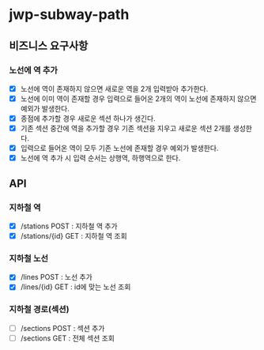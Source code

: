 # jwp-subway-path

## 비즈니스 요구사항

### 노선에 역 추가

- [x] 노선에 역이 존재하지 않으면 새로운 역을 2개 입력받아 추가한다.
- [x] 노선에 이미 역이 존재할 경우 입력으로 들어온 2개의 역이 노선에 존재하지 않으면 예외가 발생한다.
- [x] 종점에 추가할 경우 새로운 섹션 하나가 생긴다.
- [x] 기존 섹션 중간에 역을 추가할 경우 기존 섹션을 지우고 새로운 섹션 2개를 생성한다.
- [x] 입력으로 들어온 역이 모두 기존 노선에 존재할 경우 예외가 발생한다.
- [x] 노선에 역 추가 시 입력 순서는 상행역, 하행역으로 한다.

## API

### 지하철 역

- [x] /stations POST : 지하철 역 추가
- [x] /stations/{id} GET : 지하철 역 조회

### 지하철 노선

- [x] /lines POST : 노선 추가
- [x] /lines/{id} GET : id에 맞는 노선 조회

### 지하철 경로(섹션)

- [ ] /sections POST : 섹션 추가
- [ ] /sections GET : 전체 섹션 조회
